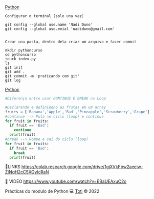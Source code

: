 [Python](https://www.python.org/) 


```git
Configurar o terminal (solo una vez)

git config --global use.name 'Nadi Duno'
git config --global use.emial 'nadiduno@gmail.com'


Crear una pasta, dentro dela criar um arquivo e fazer commit

mkdir pythoncurso
cd pythoncurso
touch index.py
ls
git init
git add .
git commit -m 'praticando com git'
git log
```

[Python](https://www.python.org/) 


```python
#Diferença entre usar CONTINUE E BREAK no Loop

#Declarando e definiedno as frutas em um array
fruits = ['Banana','Apple','Bad','Pineapple','Strawberry','Grape']
#continue --> Pula no ciclo (loop) e continua 
for fruit in fruits:
  if fruit == 'Bad':
    continue
  print(fruit)
#break --> Rompe e sai do ciclo (loop)
for fruit in fruits:
  if fruit == 'Bad':
    break
  print(fruit)
```
📎LINKS
https://colab.research.google.com/drive/1gjXVkFbw2aeeiw-ZiNqH2cC5XGyIcRaN

🎦 VIDEO
https://www.youtube.com/watch?v=EBaUEAxuC2o

Prácticas do modulo de Python 💻 [Toti](https://totidiversidade.com.br/) © 2022

